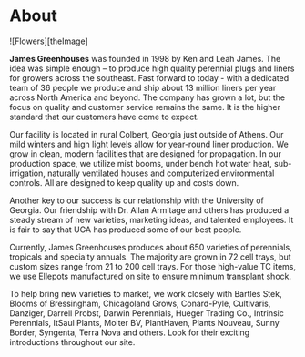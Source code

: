# About
[theImage]: /images/JamesExteriorDayTouch1200.jpg 

<div class="wolf">
![Flowers][theImage] 
</div>


**James Greenhouses** was founded in 1998 by Ken and Leah James. The idea was simple enough – to produce high quality perennial plugs and liners for growers across the southeast. Fast forward to today - with a dedicated team of 36 people we produce and ship about 13 million liners per year across North America and beyond. The company has grown a lot, but the focus on quality and customer service remains the same. It is the higher standard that our customers have come to expect.

Our facility is located in rural Colbert, Georgia just outside of Athens. Our mild winters and high light levels allow for year-round liner production. We grow in clean, modern facilities that are designed for propagation. In our production space, we utilize mist booms, under bench hot water heat, sub-irrigation, naturally ventilated houses and computerized environmental controls. All are designed to keep quality up and costs down.

Another key to our success is our relationship with the University of Georgia. Our friendship with Dr. Allan Armitage and others has produced a steady stream of new varieties, marketing ideas, and talented employees. It is fair to say that UGA has produced some of our best people.

Currently, James Greenhouses produces about 650 varieties of perennials, tropicals and specialty annuals. The majority are grown in 72 cell trays, but custom sizes range from 21 to 200 cell trays. For those high-value TC items, we use Ellepots manufactured on site to ensure minimum transplant shock.

To help bring new varieties to market, we work closely with Bartles Stek, Blooms of Bressingham, Chicagoland Grows, Conard-Pyle, Cultivaris, Danziger, Darrell Probst, Darwin Perennials, Hueger Trading Co., Intrinsic Perennials, ItSaul Plants, Molter BV, PlantHaven, Plants Nouveau, Sunny Border, Syngenta, Terra Nova and others. Look for their exciting introductions throughout our site.